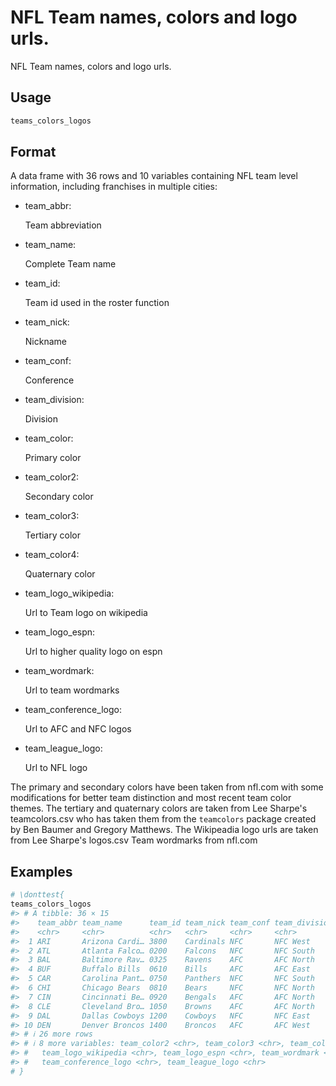 # NFL Team names, colors and logo urls.

NFL Team names, colors and logo urls.

## Usage

``` r
teams_colors_logos
```

## Format

A data frame with 36 rows and 10 variables containing NFL team level
information, including franchises in multiple cities:

- team_abbr:

  Team abbreviation

- team_name:

  Complete Team name

- team_id:

  Team id used in the roster function

- team_nick:

  Nickname

- team_conf:

  Conference

- team_division:

  Division

- team_color:

  Primary color

- team_color2:

  Secondary color

- team_color3:

  Tertiary color

- team_color4:

  Quaternary color

- team_logo_wikipedia:

  Url to Team logo on wikipedia

- team_logo_espn:

  Url to higher quality logo on espn

- team_wordmark:

  Url to team wordmarks

- team_conference_logo:

  Url to AFC and NFC logos

- team_league_logo:

  Url to NFL logo

The primary and secondary colors have been taken from nfl.com with some
modifications for better team distinction and most recent team color
themes. The tertiary and quaternary colors are taken from Lee Sharpe's
teamcolors.csv who has taken them from the `teamcolors` package created
by Ben Baumer and Gregory Matthews. The Wikipeadia logo urls are taken
from Lee Sharpe's logos.csv Team wordmarks from nfl.com

## Examples

``` r
# \donttest{
teams_colors_logos
#> # A tibble: 36 × 15
#>    team_abbr team_name      team_id team_nick team_conf team_division team_color
#>    <chr>     <chr>          <chr>   <chr>     <chr>     <chr>         <chr>     
#>  1 ARI       Arizona Cardi… 3800    Cardinals NFC       NFC West      #97233F   
#>  2 ATL       Atlanta Falco… 0200    Falcons   NFC       NFC South     #A71930   
#>  3 BAL       Baltimore Rav… 0325    Ravens    AFC       AFC North     #241773   
#>  4 BUF       Buffalo Bills  0610    Bills     AFC       AFC East      #00338D   
#>  5 CAR       Carolina Pant… 0750    Panthers  NFC       NFC South     #0085CA   
#>  6 CHI       Chicago Bears  0810    Bears     NFC       NFC North     #0B162A   
#>  7 CIN       Cincinnati Be… 0920    Bengals   AFC       AFC North     #FB4F14   
#>  8 CLE       Cleveland Bro… 1050    Browns    AFC       AFC North     #FF3C00   
#>  9 DAL       Dallas Cowboys 1200    Cowboys   NFC       NFC East      #002244   
#> 10 DEN       Denver Broncos 1400    Broncos   AFC       AFC West      #002244   
#> # ℹ 26 more rows
#> # ℹ 8 more variables: team_color2 <chr>, team_color3 <chr>, team_color4 <chr>,
#> #   team_logo_wikipedia <chr>, team_logo_espn <chr>, team_wordmark <chr>,
#> #   team_conference_logo <chr>, team_league_logo <chr>
# }
```
